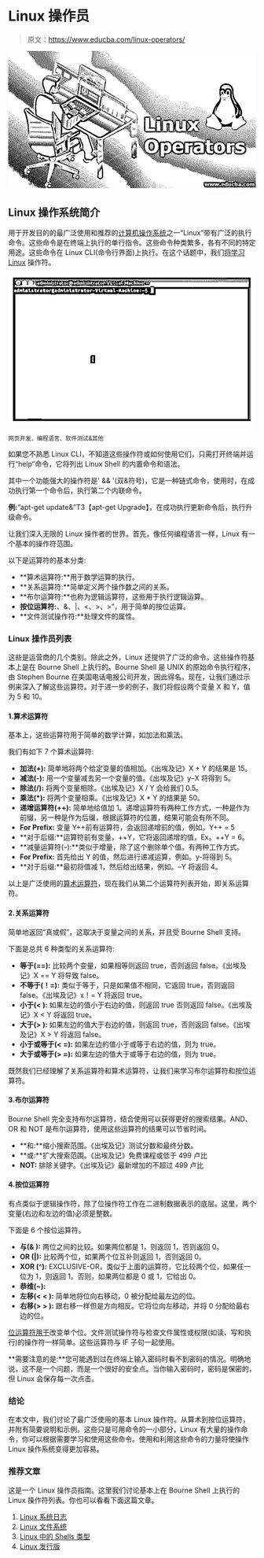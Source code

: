 # Linux 操作员

> 原文：<https://www.educba.com/linux-operators/>

![Linux Operators](img/97ac9848a4c3f3bc0dc62356639139a3.png)



## Linux 操作系统简介

用于开发目的的最广泛使用和推荐的[计算机操作系统](https://www.educba.com/types-of-computer-operating-system/)之一“Linux”带有广泛的执行命令。这些命令是在终端上执行的单行指令。这些命令种类繁多，各有不同的特定用途。这些命令在 Linux CLI(命令行界面)上执行。在这个话题中，我们[将学习 Linux](https://www.educba.com/what-is-linux/) 操作符。

![Linux Operators](img/4e57384e8d38329fec4c45373573646f.png)



<small>网页开发、编程语言、软件测试&其他</small>

如果您不熟悉 Linux CLI，不知道这些操作符或如何使用它们，只需打开终端并运行“help”命令，它将列出 Linux Shell 的内置命令和语法。

其中一个功能强大的操作符是' && '(双&符号)，它是一种链式命令，使用时，在成功执行第一个命令后，执行第二个内联命令。

**例:**“apt-get update&”T3【apt-get Upgrade】，在成功执行更新命令后，执行升级命令。

让我们深入无限的 Linux 操作者的世界。首先，像任何编程语言一样，Linux 有一个基本的操作符范围。

以下是运算符的基本分类:

*   **算术运算符:**用于数学运算的执行。
*   **关系运算符:**简单定义两个操作数之间的关系。
*   **布尔运算符:**也称为逻辑运算符，这些用于执行逻辑运算。
*   **按位运算符:**、&、|、<、>、>”，用于简单的按位运算。
*   **文件测试操作符:**处理文件的属性。

### Linux 操作员列表

这些是运营商的几个类别。除此之外，Linux 还提供了广泛的命令。这些操作符基本上是在 Bourne Shell 上执行的。Bourne Shell 是 UNIX 的原始命令执行程序，由 Stephen Bourne 在美国电话电报公司开发，因此得名。现在，让我们通过示例来深入了解这些运算符。对于进一步的例子，我们将假设两个变量 X 和 Y，值为 5 和 10。

#### 1.算术运算符

基本上，这些运算符用于简单的数学计算，如加法和乘法。

我们有如下 7 个算术运算符:

*   **加法(+):** 简单地将两个给定变量的值相加。《出埃及记》X + Y 的结果是 15。
*   **减法(-):** 用一个变量减去另一个变量的值。《出埃及记》y–X 将得到 5。
*   **除法(/):** 将两个变量相除。《出埃及记》X / Y 会给我们 0.5。
*   **乘法(*):** 将两个变量相乘。《出埃及记》X * Y 的结果是 50。
*   **递增运算符(++):** 简单地给值加 1。递增运算符有两种工作方式，一种是作为前缀，另一种是作为后缀，根据运算符的位置，结果可能会有所不同。
*   **For Prefix:** 变量 Y++前有运算符，会返回递增前的值，例如。Y++ = 5
*   **对于后缀:**运算符前有变量，++Y，它将返回递增的值，Ex。++Y = 6。
*   **减量运算符(–):**类似于增量，除了这个删除单个值。有两种工作方式。
*   **For Prefix:** 首先给出 Y 的值，然后进行递减运算，例如。y-将得到 5。
*   **对于后缀:**最初将值减 1，然后给出结果，例如。–Y 将返回 4。

以上是广泛使用的[算术运算符](https://www.educba.com/arithmetic-operators-in-javascript/)，现在我们从第二个运算符列表开始，即关系运算符。

#### 2.关系运算符

简单地返回“真或假”，这取决于变量之间的关系，并且受 Bourne Shell 支持。

下面是总共 6 种类型的关系运算符:

*   **等于(==):** 比较两个变量，如果相等则返回 true，否则返回 false。《出埃及记》X == Y 将导致 false。
*   **不等于(！=):** 类似于等于，只是如果值不相同，它返回 true，否则返回 false。《出埃及记》x！= Y 将返回 true。
*   **小于(< ):** 如果左边的值小于右边的值，则返回 true 否则返回 false。《出埃及记》X < Y 将返回 true。
*   **大于(> ):** 如果左边的值大于右边的值，则返回 true，否则返回 false。《出埃及记》X > Y 将返回 false。
*   **小于或等于(< =):** 如果左边的值小于或等于右边的值，则为 true。
*   **大于或等于(> =):** 如果左边的值大于或等于右边的值，则为 true。

既然我们已经理解了关系运算符和算术运算符，让我们来学习布尔运算符和按位运算符。

#### 3.布尔运算符

Bourne Shell 完全支持布尔运算符，结合使用可以获得更好的搜索结果。AND、OR 和 NOT 是布尔运算符，使用这些运算符的结果可以节省时间。

*   **和:**缩小搜索范围。《出埃及记》测试分数和最终分数。
*   **或:**扩大搜索范围。《出埃及记》免费课程或低于 499 卢比
*   **NOT:** 排除关键字。《出埃及记》最新增加的不超过 499 卢比

#### 4.按位运算符

有点类似于逻辑操作符，除了位操作符工作在二进制数据表示的底层。这里，两个变量(右边和左边的值)必须是整数。

下面是 6 个按位运算符。

*   **与(& ):** 两位之间的比较。如果两位都是 1，则返回 1，否则返回 0。
*   **OR (|):** 比较两个位，如果两个位互补则返回 1，否则返回 0。
*   **XOR (^):** EXCLUSIVE-OR，类似于上面的运算符，它比较两个位，如果任一位为 1，则返回 1。否则，如果两位都是 0 或 1，它给出 0。
*   **恭维(~):**
*   **左移(< < ):** 简单地将位向右移动，0 被分配给最左边的位。
*   **右移(> > ):** 跟右移一样但是方向相反。它将位向左移动，并将 0 分配给最右边的位。

[位运算符用于](https://www.educba.com/bitwise-operators-in-javascript/)改变单个位。文件测试操作符与检查文件属性或权限(如读、写和执行)的操作符一样简单。这些运算符与 IF 子句一起使用。

**需要注意的是:**您可能遇到过在终端上输入密码时看不到密码的情况。明确地说，这不是一个问题，而是一个很好的安全点。当你输入密码时，密码是保密的，但 Linux 会保存每一次点击。

### 结论

在本文中，我们讨论了最广泛使用的基本 Linux 操作符。从算术到按位运算符，并附有简要说明和示例。这些只是可用命令的一小部分，Linux 有大量的操作命令，你可以根据需要学习和使用这些命令。使用和利用这些命令的力量将使操作 Linux 操作系统变得更加容易。

### 推荐文章

这是一个 Linux 操作员指南。这里我们讨论基本上在 Bourne Shell 上执行的 Linux 操作符列表。你也可以看看下面这篇文章。

1.  [Linux 系统日志](https://www.educba.com/linux-system-logging/)
2.  [Linux 文件系统](https://www.educba.com/linux-file-system/)
3.  [Linux 中的 Shells 类型](https://www.educba.com/types-of-shells-in-linux/)
4.  [Linux 发行版](https://www.educba.com/linux-distributions/)





